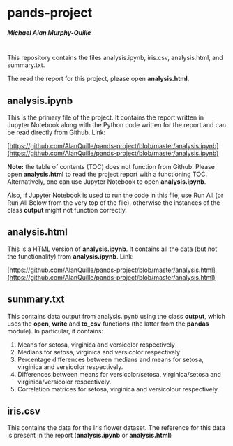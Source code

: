 # pands-project
##### Michael Alan Murphy-Quille
<br>
This repository contains the files analysis.ipynb, iris.csv, analysis.html, and summary.txt.

The read the report for this project, please open **analysis.html**. 

## analysis.ipynb
This is the primary file of the project. It contains the report written in Jupyter Notebook along with the Python code written for the report and can be read directly from Github. Link:

[https://github.com/AlanQuille/pands-project/blob/master/analysis.ipynb](https://github.com/AlanQuille/pands-project/blob/master/analysis.ipynb)

**Note:** the table of contents (TOC) does not function from Github. Please open  **analysis.html** to read the project report with a functioning TOC. Alternatively, one can use Jupyter Notebook to open **analysis.ipynb**.

Also, if Jupyter Notebook is used to run the code in this file, use Run All (or Run All Below from the very top of the file), otherwise the instances of the class **output** might not function correctly.

## analysis.html
This is a HTML version of **analysis.ipynb**. It contains all the data (but not the functionality) from **analysis.ipynb**. Link:

[https://github.com/AlanQuille/pands-project/blob/master/analysis.html](https://github.com/AlanQuille/pands-project/blob/master/analysis.html)

## summary.txt
This contains data output from analysis.ipynb using the class **output**, which uses the 
**open**, **write** and **to_csv** functions (the latter from the **pandas** module). In particular, it contains:

1. Means for setosa, virginica and versicolor respectively
2. Medians for setosa, virginica and versicolor respectively
3. Percentage differences between medians and means for setosa, virginica and versicolor respectively.
4. Differences between means for versicolor/setosa, virginica/setosa and virginica/versicolor respectively.
5. Correlation matrices for setosa, virginica and versicolour respectively.

## iris.csv
This contains the data for the Iris flower dataset. The reference for this data is present in the report (**analysis.ipynb** or **analysis.html**)

